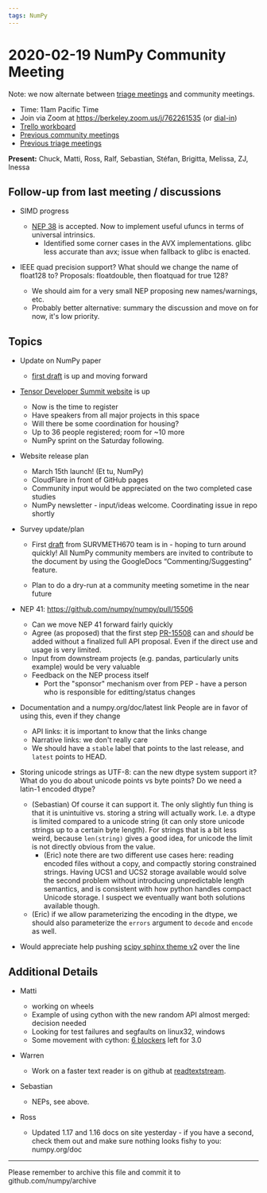 ```yaml
---
tags: NumPy
---
```


# 2020-02-19 NumPy Community Meeting

Note: we now alternate between [triage meetings](https://hackmd.io/68i_JvOYQfy9ERiHgXMPvg) and community meetings.

- Time: 11am Pacific Time
- Join via Zoom at https://berkeley.zoom.us/j/762261535 (or [dial-in](https://berkeley.zoom.us/u/aC3ENhycM))
- [Trello workboard](https://trello.com/b/Azg4fYZH/numpy-at-bids)
- [Previous community meetings](https://github.com/numpy/archive/tree/master/status_meetings)
- [Previous triage meetings](https://github.com/numpy/archive/tree/master/triage_meetings)


**Present:** Chuck, Matti, Ross, Ralf, Sebastian, Stéfan, Brigitta, Melissa, ZJ, Inessa

## Follow-up from last meeting / discussions

- SIMD progress
  - [NEP 38](https://numpy.org/neps/nep-0038-SIMD-optimizations.html) is accepted. Now to implement useful ufuncs in terms of universal intrinsics.
      - Identified some corner cases in the AVX implementations. glibc less accurate than avx; issue when fallback to glibc is enacted.

- IEEE quad precision support? What should we change the name of float128 to? Proposals: floatdouble, then floatquad for true 128?
  - We should aim for a very small NEP proposing new names/warnings, etc.
  - Probably better alternative: summary the discussion and move on for now, it's low priority.

## Topics

- Update on NumPy paper
  - [first draft](https://github.com/bids-numpy/numpy-paper) is up and moving forward

- [Tensor Developer Summit website](https://xd-con.org/tensor-2020/) is up
  - Now is the time to register
  - Have speakers from all major projects in this space
  - Will there be some coordination for housing?
  - Up to 36 people registered; room for ~10 more
  - NumPy sprint on the Saturday following.

- Website release plan
    - March 15th launch! (Et tu, NumPy)
    - CloudFlare in front of GitHub pages
    - Community input would be appreciated on the two completed case studies
    - NumPy newsletter - input/ideas welcome. Coordinating issue in repo shortly

- Survey update/plan
    - First [draft](https://docs.google.com/document/d/1OEu4qStk2NBmyE9yVpywlJi8R-88djaOsQWgI-PWQhY/edit) from SURVMETH670 team is in - hoping to turn around quickly! All NumPy community members are invited to contribute to the document by using the GoogleDocs “Commenting/Suggesting” feature.

    - Plan to do a dry-run at a community meeting sometime in the near future

- NEP 41: https://github.com/numpy/numpy/pull/15506
  - Can we move NEP 41 forward fairly quickly
  - Agree (as proposed) that the first step [PR-15508](https://github.com/numpy/numpy/pull/15508) can and *should* be added without a finalized full API proposal. Even if the direct use and usage is very limited.
  - Input from downstream projects (e.g. pandas, particularly units example) would be very valuable
  - Feedback on the NEP process itself
    * Port the "sponsor" mechanism over from PEP - have a person who is responsible for editting/status changes

- Documentation and a numpy.org/doc/latest link
  People are in favor of using this, even if they change 
  - API links: it is important to know that the links change
  - Narrative links: we don't really care
  - We should have a `stable` label that points to the last release, and `latest` points to HEAD.

- Storing unicode strings as UTF-8: can the new dtype system support it? What do you do about unicode points vs byte points? Do we need a latin-1 encoded dtype?
  - (Sebastian) Of course it can support it. The only slightly fun thing is that it is unintuitive vs. storing a string will actually work. I.e. a dtype is limited compared to a unicode string (it can only store unicode strings up to a certain byte length). For strings that is a bit less weird, because ``len(string)`` gives a good idea, for unicode the limit is not directly obvious from the value.
    -  (Eric) note there are two different use cases here: reading encoded files without a copy, and compactly storing constrained strings. Having UCS1 and UCS2 storage available would solve the second problem without introducing unpredictable length semantics, and is consistent with how python handles compact Unicode storage. I suspect we eventually want both solutions available though.
  - (Eric) if we allow parameterizing the encoding in the dtype, we should also parameterize the `errors` argument to `decode` and `encode` as well.

- Would appreciate help pushing [scipy sphinx theme v2](https://github.com/scipy/scipy-sphinx-theme-v2) over the line

## Additional Details

- Matti
  - working on wheels
  - Example of using cython with the new random API almost merged: decision needed
  - Looking for test failures and segfaults on linux32, windows
  - Some movement with cython: [6 blockers](https://github.com/cython/cython/issues?q=is%3Aopen+is%3Aissue+milestone%3A3.0) left for 3.0 

- Warren

  - Work on a faster text reader is on github at [readtextstream](https://github.com/WarrenWeckesser/readtextstream).

- Sebastian
  * NEPs, see above.

- Ross
  * Updated 1.17 and 1.16 docs on site yesterday - if you have a second, check them out and make sure nothing looks fishy to you: numpy.org/doc

---

Please remember to archive this file and commit it to github.com/numpy/archive

